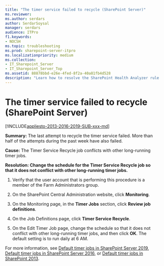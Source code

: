 ```yaml
---
title: "The timer service failed to recycle (SharePoint Server)"
ms.reviewer: 
ms.author: serdars
author: SerdarSoysal
manager: serdars
audience: ITPro
f1.keywords:
- NOCSH
ms.topic: troubleshooting
ms.prod: sharepoint-server-itpro
ms.localizationpriority: medium
ms.collection:
- IT_Sharepoint_Server
- IT_Sharepoint_Server_Top
ms.assetid: 88878bbd-e26e-4fed-8f2a-40a81fb4d528
description: "Learn how to resolve the SharePoint Health Analyzer rule: The timer service failed to recycle, for SharePoint Server."
---
```


# The timer service failed to recycle (SharePoint Server)

[!INCLUDE[appliesto-2013-2016-2019-SUB-xxx-md](../includes/appliesto-2013-2016-2019-SUB-xxx-md.md)]
  
 **Summary:** The last attempt to recycle the timer service failed. More than half of the attempts during the past week have also failed. 
  
 **Cause:** The Timer Service Recycle job conflicts with other long-running timer jobs. 
  
 **Resolution: Change the schedule for the Timer Service Recycle job so that it does not conflict with other long-running timer jobs.**
  
1. Verify that the user account that is performing this procedure is a member of the Farm Administrators group.
    
2. On the SharePoint Central Administration website, click **Monitoring**.
    
3. On the Monitoring page, in the **Timer Jobs** section, click **Review job definitions**.
    
4. On the Job Definitions page, click **Timer Service Recycle**.
    
5. On the Edit Timer Job page, change the schedule so that it does not conflict with other long-running timer jobs, and then click **OK**. The default setting is to run daily at 6 AM.
    
For more information, see [Default timer jobs in SharePoint Server 2019](default-timer-jobs-in-sharepoint-server-2019.md), [Default timer jobs in SharePoint Server 2016](default-timer-jobs-in-sharepoint-server-2016.md), or [Default timer jobs in SharePoint 2013](default-timer-jobs-in-sharepoint-2013.md).
  

